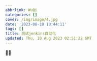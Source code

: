 ```yaml
---
abbrlink: WuQi
categories: []
cover: /img/image/4.jpg
date: '2023-08-10 10:44:11'
tags: []
title: 测试jenkins自动化
updated: Thu, 10 Aug 2023 02:51:22 GMT
---
```

🙂😡
